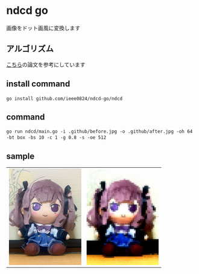 # ndcd go
画像をドット画風に変換します

## アルゴリズム
[こちら](https://www.jstage.jst.go.jp/article/itej/74/3/74_597/_pdf)の論文を参考にしています


## install command

```
go install github.com/ieee0824/ndcd-go/ndcd
```

## command
```
go run ndcd/main.go -i .github/before.jpg -o .github/after.jpg -oh 64 -bt box -bs 10 -c 1 -g 0.8 -s -oe 512
```

## sample

<table border="0">
<tr>
<td><img height="256px" src=".github/before.jpg">
<td><img height="256px" src=".github/after.jpg">
</tr>
</table>




